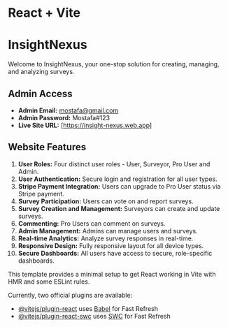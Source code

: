 # React + Vite

# InsightNexus

Welcome to InsightNexus, your one-stop solution for creating, managing, and analyzing surveys.

## Admin Access

- **Admin Email:** mostafa@gmail.com
- **Admin Password:** Mostafa#123
- **Live Site URL:** [https://insight-nexus.web.app]

## Website Features

1. **User Roles:** Four distinct user roles - User, Surveyor, Pro User and Admin.
2. **User Authentication:** Secure login and registration for all user types.
3. **Stripe Payment Integration:** Users can upgrade to Pro User status via Stripe payment.
4. **Survey Participation:** Users can vote on and report surveys.
5. **Survey Creation and Management:** Surveyors can create and update surveys.
6. **Commenting:** Pro Users can comment on surveys.
7. **Admin Management:** Admins can manage users and surveys.
8. **Real-time Analytics:** Analyze survey responses in real-time.
9. **Responsive Design:** Fully responsive layout for all device types.
10. **Secure Dashboards:** All users have access to secure, role-specific dashboards.

This template provides a minimal setup to get React working in Vite with HMR and some ESLint rules.

Currently, two official plugins are available:

- [@vitejs/plugin-react](https://github.com/vitejs/vite-plugin-react/blob/main/packages/plugin-react/README.md) uses [Babel](https://babeljs.io/) for Fast Refresh
- [@vitejs/plugin-react-swc](https://github.com/vitejs/vite-plugin-react-swc) uses [SWC](https://swc.rs/) for Fast Refresh
